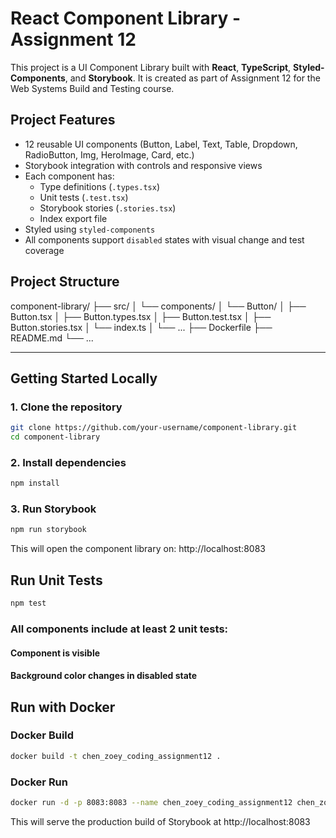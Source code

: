 # React Component Library - Assignment 12

This project is a UI Component Library built with **React**, **TypeScript**, **Styled-Components**, and **Storybook**. It is created as part of Assignment 12 for the Web Systems Build and Testing course.

## Project Features

- 12 reusable UI components (Button, Label, Text, Table, Dropdown, RadioButton, Img, HeroImage, Card, etc.)
- Storybook integration with controls and responsive views
- Each component has:
  - Type definitions (`.types.tsx`)
  - Unit tests (`.test.tsx`)
  - Storybook stories (`.stories.tsx`)
  - Index export file
- Styled using `styled-components`
- All components support `disabled` states with visual change and test coverage

## Project Structure

component-library/
├── src/
│ └── components/
│ └── Button/
│ ├── Button.tsx
│ ├── Button.types.tsx
│ ├── Button.test.tsx
│ ├── Button.stories.tsx
│ └── index.ts
│ └── ...
├── Dockerfile
├── README.md
└── ...

---

## Getting Started Locally

### 1. Clone the repository

```bash
git clone https://github.com/your-username/component-library.git
cd component-library
```
### 2. Install dependencies
```bash
npm install
```
### 3. Run Storybook
```bash
npm run storybook
```
This will open the component library on: http://localhost:8083

## Run Unit Tests
```bash
npm test
```
### All components include at least 2 unit tests:
#### Component is visible
#### Background color changes in disabled state

## Run with Docker
### Docker Build
```bash
docker build -t chen_zoey_coding_assignment12 .
```
### Docker Run
```bash
docker run -d -p 8083:8083 --name chen_zoey_coding_assignment12 chen_zoey_coding_assignment12
```
This will serve the production build of Storybook at http://localhost:8083

